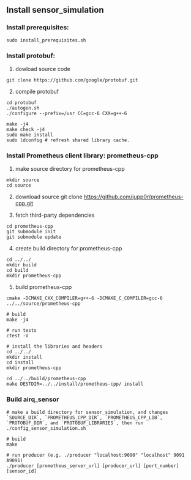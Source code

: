 ## Install sensor_simulation

### Install prerequisites: 
``` 
sudo install_prerequisites.sh
```

### Install protobuf:
1. dowload source code
``` shell
git clone https://github.com/google/protobuf.git
```

2. compile protobuf

``` 
cd protobuf
./autogen.sh
./configure --prefix=/usr CC=gcc-6 CXX=g++-6

make -j4
make check -j4
sudo make install
sudo ldconfig # refresh shared library cache.
```
### Install Prometheus client library: prometheus-cpp

1. make source directory for prometheus-cpp
``` 
mkdir source
cd source
```

2. download source
git clone https://github.com/jupp0r/prometheus-cpp.git

3. fetch third-party dependencies
``` 
cd prometheus-cpp
git submodule init
git submodule update
```

4. create build directory for prometheus-cpp
``` 
cd ../../
mkdir build
cd build
mkdir prometheus-cpp
```

5. build prometheus-cpp
``` 
cmake -DCMAKE_CXX_COMPILER=g++-6 -DCMAKE_C_COMPILER=gcc-6  ../../source/prometheus-cpp

# build
make -j4

# run tests
ctest -V

# install the libraries and headers
cd ../../
mkdir install
cd install
mkdir prometheus-cpp

cd ../../build/prometheus-cpp
make DESTDIR=../../install/prometheus-cpp/ install 
```

### Build airq_sensor
```
# make a build directory for sensor_simulation, and changes `SOURCE_DIR`, `PROMETHEUS_CPP_DIR`, `PROMETHEUS_CPP_LIB`, `PROTOBUF_DIR`, and `PROTOBUF_LIBRARIES`, then run
./config_sensor_simulation.sh

# build 
make

# run producer (e.g. ./producer "localhost:9090" "localhost" 9091 A9091) 
./producer [prometheus_server_url] [producer_url] [port_number] [sensor_id]
```



